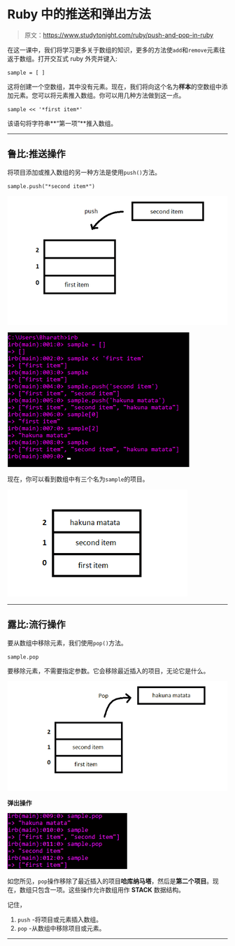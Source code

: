 # Ruby 中的推送和弹出方法

> 原文：<https://www.studytonight.com/ruby/push-and-pop-in-ruby>

在这一课中，我们将学习更多关于数组的知识，更多的方法使`add`和`remove`元素往返于数组。打开交互式 ruby 外壳并键入:

```
sample = [ ]
```

这将创建一个空数组，其中没有元素。现在，我们将向这个名为**样本**的空数组中添加元素。您可以将元素推入数组。你可以用几种方法做到这一点。

```
sample << '*first item*'
```

该语句将字符串**“第一项”**推入数组。

* * *

## 鲁比:推送操作

将项目添加或推入数组的另一种方法是使用`push()`方法。

```
sample.push("*second item*")
```

![Push function in Ruby](img/66bf081fe975cb00a39148da67aa2e31.png)

![Push function in Ruby](img/7cb00d136a58e02314871aa21f02f424.png)

现在，你可以看到数组中有三个名为`sample`的项目。

![Push example in Ruby](img/2f5a7ae1eebe4aa5de918ec8f2c8862f.png)

* * *

## 露比:流行操作

要从数组中移除元素，我们使用`pop()`方法。

```
sample.pop
```

要移除元素，不需要指定参数。它会移除最近插入的项目，无论它是什么。

![Pop function in Ruby](img/3232df074c043a7e50d2369429f0ae2d.png)

**弹出操作**

![Pop function in Ruby](img/f66d3114e1228b030e7755b2c9d9ab4c.png)

如您所见，`pop`操作移除了最近插入的项目**哈库纳马塔**，然后是**第二个项目**。现在，数组只包含一项。这些操作允许数组用作 **STACK** 数据结构。

记住，

1.  `push` -将项目或元素插入数组。
2.  `pop` -从数组中移除项目或元素。

* * *